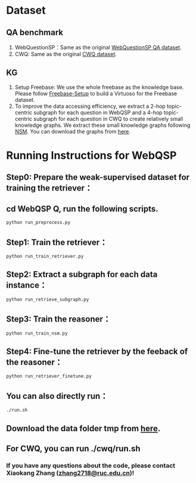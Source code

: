 
# Dataset
## QA benchmark
1. WebQuestionSP：Same as the original [WebQuestionSP QA dataset](https://www.microsoft.com/en-us/download/details.aspx?id=52763).
2. CWQ: Same as the original [CWQ dataset](https://allenai.org/data/complexwebquestions).

## KG
1. Setup Freebase: We use the whole freebase as the knowledge base. Please follow [Freebase-Setup](https://github.com/dki-lab/Freebase-Setup) to build a Virtuoso for the Freebase dataset. 
2. To improve the data accessing efficiency, we extract a 2-hop topic-centric subgraph for each question in WebQSP and a 4-hop topic-centric subgraph for each question in CWQ to create relatively small knowledge graphs. We extract these small knowledge graphs following [NSM](https://github.com/RichardHGL/WSDM2021_NSM). You can download the graphs from [here](https://drive.google.com/drive/folders/1qNauEQJHuMs4uPQcCtMb-M9Seco5mTUl?usp=sharing).

# Running Instructions for WebQSP
## Step0: Prepare the weak-supervised dataset for training the retriever：
## cd WebQSP Q, run the following scripts.

    python run_preprocess.py

## Step1: Train the retriever：

    python run_train_retriever.py

## Step2: Extract a subgraph for each data instance：

    python run_retrieve_subgraph.py

## Step3: Train the reasoner：

    python run_train_nsm.py

## Step4: Fine-tune the retriever by the feeback of the reasoner：

    python run_retriever_finetune.py

## You can also directly run：
    
    ./run.sh

## Download the data folder tmp from [here](https://drive.google.com/drive/folders/1qNauEQJHuMs4uPQcCtMb-M9Seco5mTUl?usp=sharing).

## For CWQ, you can run ./cwq/run.sh
       
### If you have any questions about the code, please contact Xiaokang Zhang (zhang2718@ruc.edu.cn)! 


